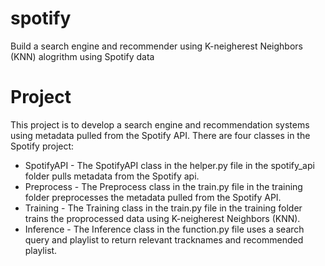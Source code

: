 # spotify
Build a search engine and recommender using K-neigherest Neighbors (KNN) alogrithm using Spotify data

# Project
This project is to develop a search engine and recommendation systems using metadata pulled from the Spotify API.  There are four classes in the Spotify project: 

* SpotifyAPI - The SpotifyAPI class in the helper.py file in the spotify_api folder pulls metadata from the Spotify api.  
* Preprocess - The Preprocess class in the train.py file in the training folder preprocesses the metadata pulled from the Spotify API.  
* Training - The Training class in the train.py file in the training folder trains the proprocessed data using K-neigherest Neighbors (KNN). 
* Inference - The Inference class in the function.py file uses a search query and playlist to return relevant tracknames and recommended playlist.   
